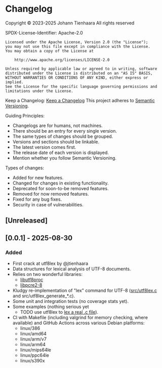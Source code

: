 # Changelog

Copyright © 2023-2025 Johann Tienhaara
All rights reserved

SPDX-License-Identifier: Apache-2.0

```
Licensed under the Apache License, Version 2.0 (the "License");
you may not use this file except in compliance with the License.
You may obtain a copy of the License at

    http://www.apache.org/licenses/LICENSE-2.0

Unless required by applicable law or agreed to in writing, software
distributed under the License is distributed on an "AS IS" BASIS,
WITHOUT WARRANTIES OR CONDITIONS OF ANY KIND, either express or implied.
See the License for the specific language governing permissions and
limitations under the License.
```

Keep a Changelog: [Keep a Changelog](https://keepachangelog.com/en/1.1.0/)
This project adheres to [Semantic Versioning](https://semver.org/spec/v2.0.0.html).

Guiding Principles:
- Changelogs are for humans, not machines.
- There should be an entry for every single version.
- The same types of changes should be grouped.
- Versions and sections should be linkable.
- The latest version comes first.
- The release date of each version is displayed.
- Mention whether you follow Semantic Versioning.

Types of changes:
- Added for new features.
- Changed for changes in existing functionality.
- Deprecated for soon-to-be removed features.
- Removed for now removed features.
- Fixed for any bug fixes.
- Security in case of vulnerabilities.

## [Unreleased]

## [0.0.1] - 2025-08-30

### Added
- First crack at utf8lex by @jtienhaara
- Data structures for lexical analysis of UTF-8 documents.
- Relies on two wonderful libraries:
  - [libutf8proc](https://github.com/JuliaStrings/utf8proc)
  - [libpcre2-8](https://github.com/PCRE2Project/pcre2)
- Kludgy re-implementation of "lex" command for UTF-8
  ([src/utf8lex.c](src/utf8lex.c) and src/utf8lex_generate_*.c).
- Some unit and integration tests (no coverage stats yet).
- Some examples (nothing serious yet
  - TODO use utf8lex to [lex a real .c file](https://www.lysator.liu.se/c/ANSI-C-grammar-l.html)).
- CI with Makefile (including valgrind for memory checking, where available)
  and GitHub Actions across various Debian platforms:
  - linux/386
  - linux/amd64
  - linux/arm/v7
  - linux/arm64
  - linux/mips64le
  - linux/ppc64le
  - linux/s390x
